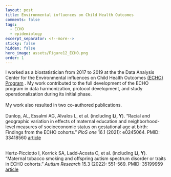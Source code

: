```yaml
---
layout: post
title: Environmental influences on Child Health Outcomes
comments: false
tags:
  - ECHO
  - epidemiology
excerpt_separator: <!--more-->
sticky: false
hidden: false
hero_image: assets/Figure12_ECHO.png
order: 1
---
```


<!--more-->
I worked as a biostatistician from 2017 to 2019 at the the Data Analysis Center for the Environmental influences on Child Health Outcomes [(ECHO) Program](https://echochildren.org/) . My work contributed to the full development of the ECHO program in data harmonization, protocol development, and study operationalization during its initial phase.
<br>
<br>
My work also resulted in two co-authored publications. 
<br>
<br>
Dunlop, AL, Essalmi AG, Alvalos L, et al. (including **Li, Y**). “Racial and geographic variation in effects of maternal education and neighborhood-level measures of socioeconomic status on gestational age at birth: Findings from the ECHO cohorts.” _PloS one_ 16.1 (2021): e0245064. PMID: 33418560 [article](https://journals.plos.org/plosone/article?id=10.1371/journal.pone.0245064)
<br><br>


Hertz‐Picciotto I, Korrick SA, Ladd‐Acosta C, et al. (including **Li, Y**). “Maternal tobacco smoking and offspring autism spectrum disorder or traits in ECHO cohorts.” _Autism Research_ 15.3 (2022): 551-569. PMID: 35199959 [article](https://onlinelibrary-wiley-com.ezp-prod1.hul.harvard.edu/doi/full/10.1002/aur.2665)
